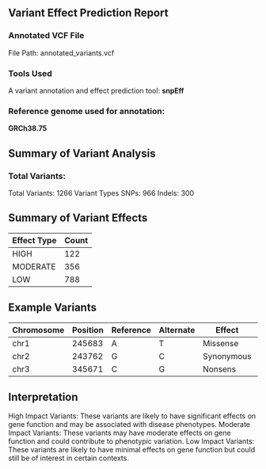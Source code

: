 

## Variant Effect Prediction Report


### Annotated VCF File
File Path: annotated_variants.vcf

### Tools Used
A variant annotation and effect prediction tool:
 **snpEff**

### Reference genome used for annotation:
**GRCh38.75**

## Summary of Variant Analysis

### Total Variants:
Total Variants: 1266
Variant Types
SNPs: 966
Indels: 300

## Summary of Variant Effects
| Effect Type       | Count |
|-------------------|-------|
| HIGH              | 122   |
| MODERATE          | 356   |
| LOW               | 788   |


## Example Variants
|Chromosome	 | Position	  | Reference  | Alternate  |  Effect	     | Impact   |
|------------|------------|------------|------------|--------------|----------|
|chr1	       | 245683     |      A	   |    T	      |  Missense	   | High     |
|chr2	       | 243762     |      G	   |    C	      |  Synonymous  | Moderate |
|chr3        | 345671     |      C     |    G       |   Nonsens    | Low      |


## Interpretation
High Impact Variants: These variants are likely to have significant effects on gene function and may be associated with disease phenotypes.
Moderate Impact Variants: These variants may have moderate effects on gene function and could contribute to phenotypic variation.
Low Impact Variants: These variants are likely to have minimal effects on gene function but could still be of interest in certain contexts.




